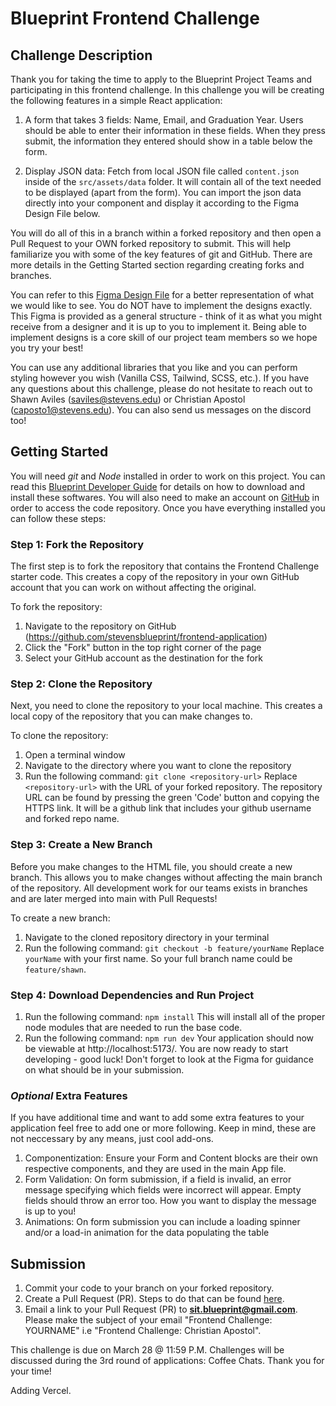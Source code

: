 # Blueprint Frontend Challenge

## Challenge Description

Thank you for taking the time to apply to the Blueprint Project Teams and participating in this frontend challenge. In this challenge you will be creating the following features in a simple React application:

1. A form that takes 3 fields: Name, Email, and Graduation Year. Users should be able to enter their information in these fields. When they press submit, the information they entered should show in a table below the form.

2. Display JSON data: Fetch from local JSON file called `content.json` inside of the `src/assets/data` folder. It will contain all of the text needed to be displayed (apart from the form). You can import the json data directly into your component and display it according to the Figma Design File below.

You will do all of this in a branch within a forked repository and then open a Pull Request to your OWN forked repository to submit. This will help familiarize you with some of the key features of git and GitHub. There are more details in the Getting Started section regarding creating forks and branches.

You can refer to this [Figma Design File](https://www.figma.com/file/CYHTDweja1x3V58aNAfSfZ/Blueprint-Frontend-Assessment-S24?type=design&node-id=1%3A3&mode=design&t=MvITKiSPF3MXzYek-1) for a better representation of what we would like to see. You do NOT have to implement the designs exactly. This Figma is provided as a general structure - think of it as what you might receive from a designer and it is up to you to implement it. Being able to implement designs is a core skill of our project team members so we hope you try your best!

You can use any additional libraries that you like and you can perform styling however you wish (Vanilla CSS, Tailwind, SCSS, etc.). If you have any questions about this challenge, please do not hesitate to reach out to Shawn Aviles (saviles@stevens.edu) or Christian Apostol (caposto1@stevens.edu). You can also send us messages on the discord too!

## Getting Started

You will need *git* and *Node* installed in order to work on this project. You can read this [Blueprint Developer Guide](https://wiki.sitblueprint.com/books/onboarding/page/blueprint-developer-setup) for details on how to download and install these softwares. You will also need to make an account on [GitHub](https://github.com) in order to access the code repository. Once you have everything installed you can follow these steps:

### Step 1: Fork the Repository

The first step is to fork the repository that contains the Frontend Challenge starter code. This creates a copy of the repository in your own GitHub account that you can work on without affecting the original.

To fork the repository:

1. Navigate to the repository on GitHub (https://github.com/stevensblueprint/frontend-application)
2. Click the "Fork" button in the top right corner of the page
3. Select your GitHub account as the destination for the fork

### Step 2: Clone the Repository

Next, you need to clone the repository to your local machine. This creates a local copy of the repository that you can make changes to.

To clone the repository:

1. Open a terminal window
2. Navigate to the directory where you want to clone the repository
3. Run the following command:
```git clone <repository-url>```
Replace `<repository-url>` with the URL of your forked repository. The repository URL can be found by pressing the green 'Code' button and copying the HTTPS link. It will be a github link that includes your github username and forked repo name. 

### Step 3: Create a New Branch

Before you make changes to the HTML file, you should create a new branch. This allows you to make changes without affecting the main branch of the repository. All development work for our teams exists in branches and are later merged into main with Pull Requests!

To create a new branch:

1. Navigate to the cloned repository directory in your terminal
2. Run the following command:
```git checkout -b feature/yourName```
Replace `yourName` with your first name. So your full branch name could be ```feature/shawn```.

### Step 4: Download Dependencies and Run Project

1. Run the following command:
```npm install```
This will install all of the proper node modules that are needed to run the base code.
2. Run the following command:
```npm run dev```
Your application should now be viewable at http://localhost:5173/. You are now ready to start developing - good luck! Don't forget to look at the Figma for guidance on what should be in your submission.

### _Optional_ Extra Features
If you have additional time and want to add some extra features to your application feel free to add one or more following. Keep in mind, these are not neccessary by any means, just cool add-ons.

1. Componentization: Ensure your Form and Content blocks are their own respective components, and they are used in the main App file.
2. Form Validation: On form submission, if a field is invalid, an error message specifying which fields were incorrect will appear. Empty fields should throw an error too. How you want to display the message is up to you! 
3. Animations: On form submission you can include a loading spinner and/or a load-in animation for the data populating the table

## Submission

1. Commit your code to your branch on your forked repository.
2. Create a Pull Request (PR). Steps to do that can be found [here](https://docs.github.com/en/pull-requests/collaborating-with-pull-requests/proposing-changes-to-your-work-with-pull-requests/creating-a-pull-request).
3. Email a link to your Pull Request (PR) to **sit.blueprint@gmail.com**. Please make the subject of your email "Frontend Challenge: YOURNAME" i.e "Frontend Challenge: Christian Apostol". 

This challenge is due on March 28 @ 11:59 P.M. Challenges will be discussed during the 3rd round of applications: Coffee Chats. Thank you for your time!

Adding Vercel.
